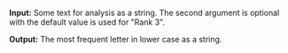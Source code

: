 **Input:** Some text for analysis as a string. 
The second argument is optional with the default value is used for "Rank 3". 

**Output:** The most frequent letter in lower case as a string.
